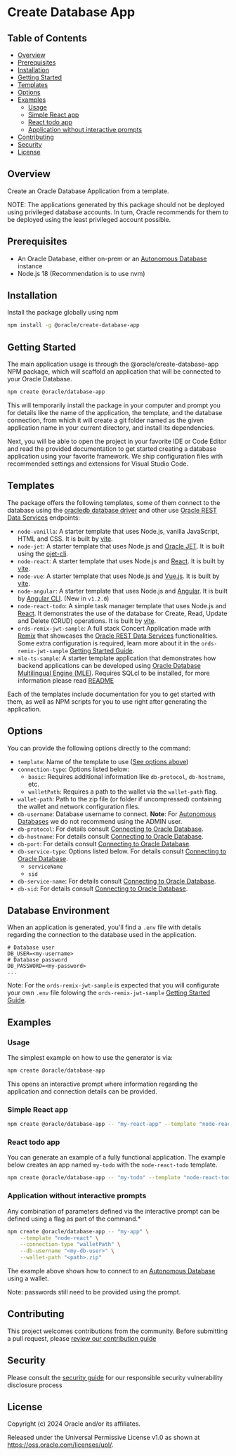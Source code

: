 # Create Database App <!-- omit in toc -->

## Table of Contents <!-- omit in toc -->

- [Overview](#overview)
- [Prerequisites](#prerequisites)
- [Installation](#installation)
- [Getting Started](#getting-started)
- [Templates](#templates)
- [Options](#options)
- [Examples](#examples)
  - [Usage](#usage)
  - [Simple React app](#simple-react-app)
  - [React todo app](#react-todo-app)
  - [Application without interactive prompts](#application-without-interactive-prompts)
- [Contributing](#contributing)
- [Security](#security)
- [License](#license)

## Overview

Create an Oracle Database Application from a template.

NOTE: The applications generated by this package should not be deployed using privileged database accounts. In turn, Oracle recommends for them to be deployed using the least privileged account possible.

## Prerequisites

- An Oracle Database, either on-prem or an [Autonomous Database](https://www.oracle.com/autonomous-database/) instance
- Node.js 18 (Recommendation is to use nvm)

## Installation

Install the package globally using npm

```sh
npm install -g @oracle/create-database-app
```

## Getting Started

The main application usage is through the @oracle/create-database-app NPM package, which will scaffold an application that will be connected to your Oracle Database.

```sh
npm create @oracle/database-app
```
This will temporarily install the package in your computer and prompt you for details like the name of the application, the template, and the database connection, from which it will create a git folder named as the given application name in your current directory, and install its dependencies.

Next, you will be able to open the project in your favorite IDE or Code Editor and read the provided documentation to get started creating a database application using your favorite framework. We ship configuration files with recommended settings and extensions for Visual Studio Code.

## Templates

The package offers the following templates, some of them connect to the database using the [oracledb database driver](https://github.com/oracle/node-oracledb) and other use [Oracle REST Data Services](https://www.oracle.com/database/technologies/appdev/rest.html) endpoints:

- `node-vanilla`: A starter template that uses Node.js, vanilla JavaScript, HTML and CSS. It is built by [vite](https://vitejs.dev/).
- `node-jet`: A starter template that uses Node.js and [Oracle JET](https://www.oracle.com/webfolder/technetwork/jet/index.html). It is built using the [ojet-cli](https://www.npmjs.com/package/@oracle/ojet-cli).
- `node-react`: A starter template that uses Node.js and [React](https://react.dev/). It is built by [vite](https://vitejs.dev/).
- `node-vue`: A starter template that uses Node.js and [Vue.js](https://vuejs.org/). It is built by [vite](https://vitejs.dev/).
- `node-angular`: A starter template that uses Node.js and [Angular](https://angular.dev/). It is built by [Angular CLI](https://github.com/angular/angular-cli). (New in `v1.2.0`)
- `node-react-todo`: A simple task manager template that uses Node.js and [React](https://react.dev/). It demonstrates the use of the database for Create, Read, Update and Delete (CRUD) operations. It is built by [vite](https://vitejs.dev/).
- `ords-remix-jwt-sample`: A full stack Concert Application made with [Remix](https://remix.run/) that showcases the [Oracle REST Data Services](https://www.oracle.com/database/technologies/appdev/rest.html) functionalities. Some extra configuration is required, learn more about it in the `ords-remix-jwt-sample` [Getting Started Guide](/templates/ords-remix-jwt-sample/README.md#getting-started).
- `mle-ts-sample`: A starter template application that demonstrates how backend applications can be developed using [Oracle Database Multilingual Engine (MLE)](https://docs.oracle.com/en/database/oracle/oracle-database/23/mlejs/introduction-to-mle.html). Requires SQLcl to be installed, for more information please read [README](/templates/mle-ts-sample/README.md)

Each of the templates include documentation for you to get started with them, as well as NPM scripts for you to use right after generating the application.

## Options

You can provide the following options directly to the command:

- `template`: Name of the template to use ([See options above](#templates))
- `connection-type`: Options listed below:
  - `basic`: Requires additional information like `db-protocol`, `db-hostname`, etc.
  - `walletPath`: Requires a path to the wallet via the `wallet-path` flag.
- `wallet-path`: Path to the zip file (or folder if uncompressed) containing the wallet and network configuration files.
- `db-username`: Database username to connect. **Note**: For [Autonomous Databases](https://www.oracle.com/autonomous-database/) we do not recommend using the ADMIN user.
- `db-protocol`: For details consult [Connecting to Oracle Database](https://node-oracledb.readthedocs.io/en/latest/user_guide/connection_handling.html).
- `db-hostname`: For details consult [Connecting to Oracle Database](https://node-oracledb.readthedocs.io/en/latest/user_guide/connection_handling.html).
- `db-port`: For details consult [Connecting to Oracle Database](https://node-oracledb.readthedocs.io/en/latest/user_guide/connection_handling.html).
- `db-service-type`: Options listed below. For details consult [Connecting to Oracle Database](https://node-oracledb.readthedocs.io/en/latest/user_guide/connection_handling.html).
  - `serviceName`
  - `sid`
- `db-service-name`: For details consult [Connecting to Oracle Database](https://node-oracledb.readthedocs.io/en/latest/user_guide/connection_handling.html).
- `db-sid`: For details consult [Connecting to Oracle Database](https://node-oracledb.readthedocs.io/en/latest/user_guide/connection_handling.html).

## Database Environment
When an application is generated, you'll find a `.env` file with details regarding the connection to the database used in the application.

```properties
# Database user
DB_USER=<my-username>
# Database password
DB_PASSWORD=<my-password>
...
```
Note: For the `ords-remix-jwt-sample` is expected that you will configurate your own `.env` file folowing the `ords-remix-jwt-sample` [Getting Started Guide](/templates/ords-remix-jwt-sample/README.md#getting-started).

## Examples

### Usage

The simplest example on how to use the generator is via:
```sh
npm create @oracle/database-app
```
This opens an interactive prompt where information regarding the application and connection details can be provided.

### Simple React app

```sh
npm create @oracle/database-app -- "my-react-app" --template "node-react"
```

### React todo app

You can generate an example of a fully functional application. The example below creates an app named `my-todo` with the `node-react-todo` template.

```sh
npm create @oracle/database-app -- "my-todo" --template "node-react-todo"
```

### Application without interactive prompts

Any combination of parameters defined via the interactive prompt can be defined using a flag as part of the command.*

```sh
npm create @oracle/database-app -- "my-app" \
    --template "node-react" \
    --connection-type "walletPath" \
    --db-username "<my-db-user>" \
    --wallet-path "<path>.zip"
```

The example above shows how to connect to an [Autonomous Database](https://www.oracle.com/autonomous-database/) using a wallet.

Note: passwords still need to be provided using the prompt.

## Contributing

This project welcomes contributions from the community. Before submitting a pull
request, please [review our contribution guide](./CONTRIBUTING.md)

## Security

Please consult the [security guide](./SECURITY.md) for our responsible security
vulnerability disclosure process

## License

Copyright (c) 2024 Oracle and/or its affiliates.

Released under the Universal Permissive License v1.0 as shown at
<https://oss.oracle.com/licenses/upl/>.
